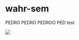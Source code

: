 # wahr-sem


PEDRO PEDRO PEDROO PED test



![](https://media.tenor.com/1ZMQ6_PMf9MAAAAM/raccoon-rave.gif)
